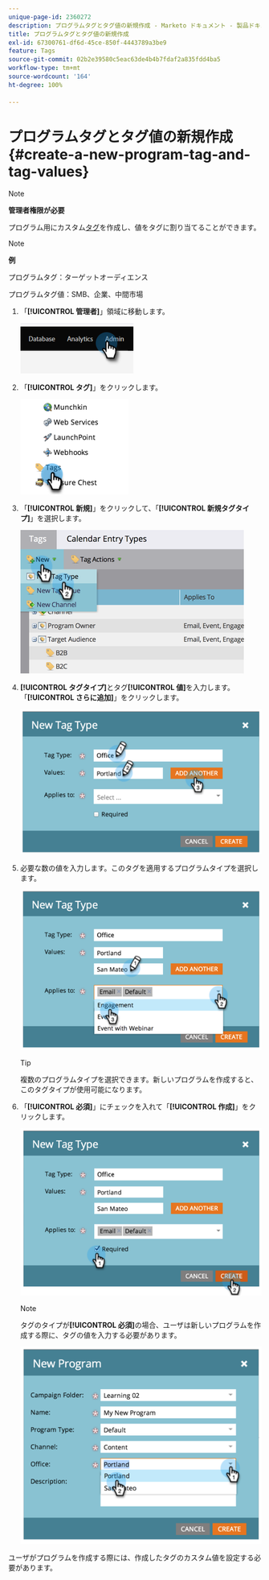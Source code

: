 ```yaml
---
unique-page-id: 2360272
description: プログラムタグとタグ値の新規作成 - Marketo ドキュメント - 製品ドキュメント
title: プログラムタグとタグ値の新規作成
exl-id: 67300761-df6d-45ce-850f-4443789a3be9
feature: Tags
source-git-commit: 02b2e39580c5eac63de4b4b7fdaf2a835fdd4ba5
workflow-type: tm+mt
source-wordcount: '164'
ht-degree: 100%

---
```


# プログラムタグとタグ値の新規作成 {#create-a-new-program-tag-and-tag-values}

>[!NOTE]
>
>**管理者権限が必要**

プログラム用にカスタム[タグ](/help/marketo/product-docs/core-marketo-concepts/programs/working-with-programs/understanding-tags.md)を作成し、値をタグに割り当てることができます。

>[!NOTE]
>
>**例**
>
>プログラムタグ：ターゲットオーディエンス
>
>プログラムタグ値：SMB、企業、中間市場

1. 「**[!UICONTROL 管理者]**」領域に移動します。

   ![](assets/create-a-new-program-tag-and-tag-values-1.png)

1. 「**[!UICONTROL タグ]**」をクリックします。

   ![](assets/create-a-new-program-tag-and-tag-values-2.png)

1. 「**[!UICONTROL 新規]**」をクリックして、「**[!UICONTROL 新規タグタイプ]**」を選択します。

   ![](assets/create-a-new-program-tag-and-tag-values-3.png)

1. **[!UICONTROL タグタイプ]**&#x200B;とタグ&#x200B;**[!UICONTROL 値]**&#x200B;を入力します。「**[!UICONTROL さらに追加]**」をクリックします。

   ![](assets/create-a-new-program-tag-and-tag-values-4.png)

1. 必要な数の値を入力します。このタグを適用するプログラムタイプを選択します。

   ![](assets/create-a-new-program-tag-and-tag-values-5.png)

   >[!TIP]
   >
   >複数のプログラムタイプを選択できます。新しいプログラムを作成すると、このタグタイプが使用可能になります。

1. 「**[!UICONTROL 必須]**」にチェックを入れて「**[!UICONTROL 作成]**」をクリックします。

   ![](assets/create-a-new-program-tag-and-tag-values-6.png)

   >[!NOTE]
   >
   >タグのタイプが&#x200B;**[!UICONTROL 必須]**&#x200B;の場合、ユーザは新しいプログラムを作成する際に、タグの値を入力する必要があります。

   ![](assets/create-a-new-program-tag-and-tag-values-7.png)

ユーザがプログラムを作成する際には、作成したタグのカスタム値を設定する必要があります。
